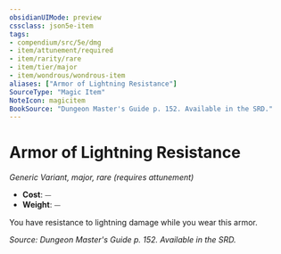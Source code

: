 ```yaml
---
obsidianUIMode: preview
cssclass: json5e-item
tags:
- compendium/src/5e/dmg
- item/attunement/required
- item/rarity/rare
- item/tier/major
- item/wondrous/wondrous-item
aliases: ["Armor of Lightning Resistance"]
SourceType: "Magic Item"
NoteIcon: magicitem
BookSource: "Dungeon Master's Guide p. 152. Available in the SRD."
---
```

# Armor of Lightning Resistance
*Generic Variant, major, rare (requires attunement)*  

- **Cost**: ⏤
- **Weight**: ⏤

You have resistance to lightning damage while you wear this armor.

*Source: Dungeon Master's Guide p. 152. Available in the SRD.*